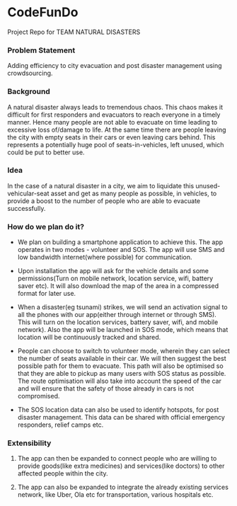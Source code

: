# CodeFunDo
Project Repo for TEAM NATURAL DISASTERS

### Problem Statement

Adding efficiency to city evacuation and post disaster management using crowdsourcing.

### Background

A natural disaster always leads to tremendous chaos. This chaos makes it difficult for first responders and evacuators to reach everyone in a timely manner. Hence many people are not able to evacuate on time leading to excessive loss of/damage to life. At the same time there are people leaving the city with empty seats in their cars or even leaving cars behind. This represents a potentially huge pool of seats-in-vehicles, left unused, which could be put to better use.

### Idea

In the case of a natural disaster in a city, we aim to liquidate this unused-vehicular-seat asset and get as many people as possible, in vehicles, to provide a boost to the number of people who are able to evacuate successfully.

### How do we plan do it?

- We plan on building a smartphone application to achieve this. The app operates in two modes - volunteer and SOS. The app will use SMS and low bandwidth internet(where possible) for communication.

- Upon installation the app will ask for the vehicle details and some permissions(Turn on mobile network, location service, wifi, battery saver etc). It will also download the map of the area in a compressed format for later use.

- When a disaster(eg tsunami) strikes, we will send an activation signal to all the phones with our app(either through internet or through SMS). This will turn on the location services, battery saver, wifi, and mobile network). Also the app will be launched in SOS mode, which means that location will be continuously tracked and shared.

- People can choose to switch to volunteer mode, wherein they can select the number of seats available in their car. We will then suggest the best possible path for them to evacuate. This path will also be optimised so that they are able to pickup as many users with SOS status as possible. The route optimisation will also take into account the speed of the car and will ensure that the safety of those already in cars is not compromised.

- The SOS location data can also be used to identify hotspots, for post disaster management. This data can be shared with official emergency responders, relief camps etc.

### Extensibility

1.  The app can then be expanded to connect people who are willing to provide goods(like extra medicines) and services(like doctors) to other affected people within the city.
    
2.  The app can also be expanded to integrate the already existing services network, like Uber, Ola etc for transportation, various hospitals etc.

